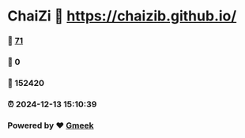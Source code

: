 # ChaiZi :link: https://chaizib.github.io/ 
### :page_facing_up: [71](https://chaizib.github.io//tag.html) 
### :speech_balloon: 0 
### :hibiscus: 152420 
### :alarm_clock: 2024-12-13 15:10:39 
### Powered by :heart: [Gmeek](https://github.com/Meekdai/Gmeek)
